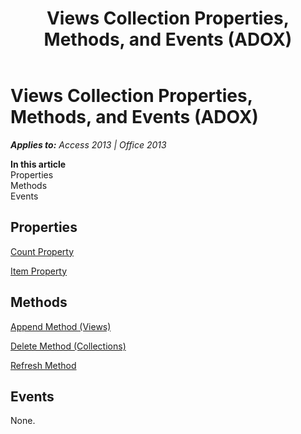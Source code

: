 ﻿---
title: Views Collection Properties, Methods, and Events (ADOX)
TOCTitle: Views Collection Properties, Methods, and Events (ADOX)
ms:assetid: 83108c15-39f9-d82b-9617-be1938bdc2f7
ms:mtpsurl: https://msdn.microsoft.com/en-us/library/JJ249570(v=office.15)
ms:contentKeyID: 48546000
ms.date: 09/18/2015
mtps_version: v=office.15
---

# Views Collection Properties, Methods, and Events (ADOX)


_**Applies to:** Access 2013 | Office 2013_

**In this article**  
Properties  
Methods  
Events  

## Properties

[Count Property](count-property-ado.md)

[Item Property](item-property-ado.md)

## Methods

[Append Method (Views)](append-method-adox-views.md)

[Delete Method (Collections)](delete-method-adox-collections.md)

[Refresh Method](refresh-method-ado.md)

## Events

None.


